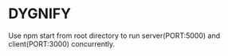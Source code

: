 # DYGNIFY

Use npm start from root directory to run server(PORT:5000) and client(PORT:3000) concurrently.

